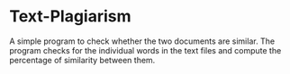 # Text-Plagiarism
A simple program to check whether the two documents are similar. The program checks for the individual words in the text files and compute the percentage of similarity between them. 
